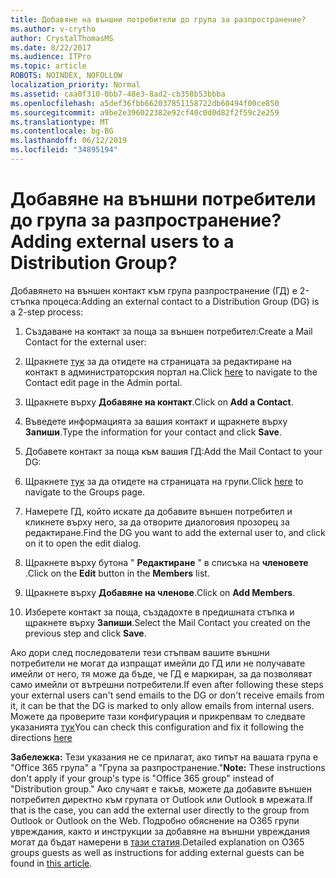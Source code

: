 ```yaml
---
title: Добавяне на външни потребители до група за разпространение?
ms.author: v-crytho
author: CrystalThomasMS
ms.date: 8/22/2017
ms.audience: ITPro
ms.topic: article
ROBOTS: NOINDEX, NOFOLLOW
localization_priority: Normal
ms.assetid: caa0f310-0bb7-48e3-8ad2-cb358b53bbba
ms.openlocfilehash: a5def36fbb662037851158722db60494f00ce850
ms.sourcegitcommit: a9be2e396022382e92cf40c0d0d82f2f59c2e259
ms.translationtype: MT
ms.contentlocale: bg-BG
ms.lasthandoff: 06/12/2019
ms.locfileid: "34895194"
---
```

# <a name="adding-external-users-to-a-distribution-group"></a><span data-ttu-id="3469e-102">Добавяне на външни потребители до група за разпространение?</span><span class="sxs-lookup"><span data-stu-id="3469e-102">Adding external users to a Distribution Group?</span></span>

<span data-ttu-id="3469e-103">Добавянето на външен контакт към група разпространение (ГД) е 2-стъпка процеса:</span><span class="sxs-lookup"><span data-stu-id="3469e-103">Adding an external contact to a Distribution Group (DG) is a 2-step process:</span></span>
  
1. <span data-ttu-id="3469e-104">Създаване на контакт за поща за външен потребител:</span><span class="sxs-lookup"><span data-stu-id="3469e-104">Create a Mail Contact for the external user:</span></span>
    
1. <span data-ttu-id="3469e-105">Щракнете [тук](https://admin.microsoft.com/adminportal/home#/Contact) за да отидете на страницата за редактиране на контакт в администраторския портал на.</span><span class="sxs-lookup"><span data-stu-id="3469e-105">Click [here](https://admin.microsoft.com/adminportal/home#/Contact) to navigate to the Contact edit page in the Admin portal.</span></span> 
    
2. <span data-ttu-id="3469e-106">Щракнете върху **Добавяне на контакт**.</span><span class="sxs-lookup"><span data-stu-id="3469e-106">Click on **Add a Contact**.</span></span>
    
3. <span data-ttu-id="3469e-107">Въведете информацията за вашия контакт и щракнете върху **Запиши**.</span><span class="sxs-lookup"><span data-stu-id="3469e-107">Type the information for your contact and click **Save**.</span></span>
    
2. <span data-ttu-id="3469e-108">Добавете контакт за поща към вашия ГД:</span><span class="sxs-lookup"><span data-stu-id="3469e-108">Add the Mail Contact to your DG:</span></span>
    
1. <span data-ttu-id="3469e-109">Щракнете [тук](https://admin.microsoft.com/adminportal/home#/groups) за да отидете на страницата на групи.</span><span class="sxs-lookup"><span data-stu-id="3469e-109">Click [here](https://admin.microsoft.com/adminportal/home#/groups) to navigate to the Groups page.</span></span> 
    
2. <span data-ttu-id="3469e-110">Намерете ГД, който искате да добавите външен потребител и кликнете върху него, за да отворите диалоговия прозорец за редактиране.</span><span class="sxs-lookup"><span data-stu-id="3469e-110">Find the DG you want to add the external user to, and click on it to open the edit dialog.</span></span>
    
3. <span data-ttu-id="3469e-111">Щракнете върху бутона " **Редактиране** " в списъка на **членовете** .</span><span class="sxs-lookup"><span data-stu-id="3469e-111">Click on the **Edit** button in the **Members** list.</span></span> 
    
4. <span data-ttu-id="3469e-112">Щракнете върху **Добавяне на членове**.</span><span class="sxs-lookup"><span data-stu-id="3469e-112">Click on **Add Members**.</span></span>
    
5. <span data-ttu-id="3469e-113">Изберете контакт за поща, създадохте в предишната стъпка и щракнете върху **Запиши**.</span><span class="sxs-lookup"><span data-stu-id="3469e-113">Select the Mail Contact you created on the previous step and click **Save**.</span></span>
    
<span data-ttu-id="3469e-114">Ако дори след последователи тези стъпвам вашите външни потребители не могат да изпращат имейли до ГД или не получавате имейли от него, тя може да бъде, че ГД е маркиран, за да позволяват само имейли от вътрешни потребители.</span><span class="sxs-lookup"><span data-stu-id="3469e-114">If even after following these steps your external users can't send emails to the DG or don't receive emails from it, it can be that the DG is marked to only allow emails from internal users.</span></span> <span data-ttu-id="3469e-115">Можете да проверите тази конфигурация и прикрепвам то следвате указанията [тук](https://support.office.com/article/Fix-email-delivery-issues-for-error-code-5-7-133-in-Office-365-991abc19-7756-438f-abcb-39f69b80f284.aspx)</span><span class="sxs-lookup"><span data-stu-id="3469e-115">You can check this configuration and fix it following the directions [here](https://support.office.com/article/Fix-email-delivery-issues-for-error-code-5-7-133-in-Office-365-991abc19-7756-438f-abcb-39f69b80f284.aspx)</span></span>
  
 <span data-ttu-id="3469e-116">**Забележка:** Тези указания не се прилагат, ако типът на вашата група е "Office 365 група" а "Група за разпространение."</span><span class="sxs-lookup"><span data-stu-id="3469e-116">**Note:** These instructions don't apply if your group's type is "Office 365 group" instead of "Distribution group."</span></span> <span data-ttu-id="3469e-117">Ако случаят е такъв, можете да добавите външен потребител директно към групата от Outlook или Outlook в мрежата.</span><span class="sxs-lookup"><span data-stu-id="3469e-117">If that is the case, you can add the external user directly to the group from Outlook or Outlook on the Web.</span></span> <span data-ttu-id="3469e-118">Подробно обяснение на O365 групи увреждания, както и инструкции за добавяне на външни увреждания могат да бъдат намерени в [тази статия](https://support.office.com/article/Guest-access-in-Office-365-Groups-bfc7a840-868f-4fd6-a390-f347bf51aff6.aspx).</span><span class="sxs-lookup"><span data-stu-id="3469e-118">Detailed explanation on O365 groups guests as well as instructions for adding external guests can be found in [this article](https://support.office.com/article/Guest-access-in-Office-365-Groups-bfc7a840-868f-4fd6-a390-f347bf51aff6.aspx).</span></span>
  
